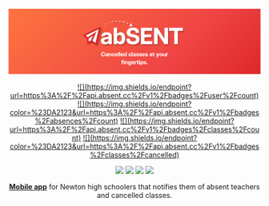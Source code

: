 ![abSENT Github Banner](https://github.com/absent-cc/branding/blob/main/assets/banner.svg)
<!-- 
<p align="center">
<img src="https://emojipedia-us.s3.dualstack.us-west-1.amazonaws.com/thumbs/120/apple/285/mobile-phone_1f4f1.png"
alt="Mobile Phone" width="40" height="40">
<img src="https://emojipedia-us.s3.dualstack.us-west-1.amazonaws.com/thumbs/120/google/313/bell_1f514.png" alt="Bell" width="40" height="40">
<p> -->
<div Badges align="center">
<a href="">![](https://img.shields.io/endpoint?url=https%3A%2F%2Fapi.absent.cc%2Fv1%2Fbadges%2Fuser%2Fcount)</a>
<a href="">![](https://img.shields.io/endpoint?color=%23DA2123&url=https%3A%2F%2Fapi.absent.cc%2Fv1%2Fbadges%2Fabsences%2Fcount)</a>
<a href="">![](https://img.shields.io/endpoint?url=https%3A%2F%2Fapi.absent.cc%2Fv1%2Fbadges%2Fclasses%2Fcount)</a>
<a href="">![](https://img.shields.io/endpoint?color=%23DA2123&url=https%3A%2F%2Fapi.absent.cc%2Fv1%2Fbadges%2Fclasses%2Fcancelled)</a>


![](https://img.shields.io/endpoint?url=https%3A%2F%2Fapi.absent.cc%2Fv1%2Fbadges%2Fuser%2Fcount)
![](https://img.shields.io/endpoint?color=%23DA2123&url=https%3A%2F%2Fapi.absent.cc%2Fv1%2Fbadges%2Fabsences%2Fcount)
![](https://img.shields.io/endpoint?url=https%3A%2F%2Fapi.absent.cc%2Fv1%2Fbadges%2Fclasses%2Fcount)
![](https://img.shields.io/endpoint?color=%23DA2123&url=https%3A%2F%2Fapi.absent.cc%2Fv1%2Fbadges%2Fclasses%2Fcancelled)

</div>
<p align="center">
  <a href="https://absent.cc"><b>Mobile app</b></a> for Newton high schoolers that notifies them of absent teachers and cancelled classes.
</p>
